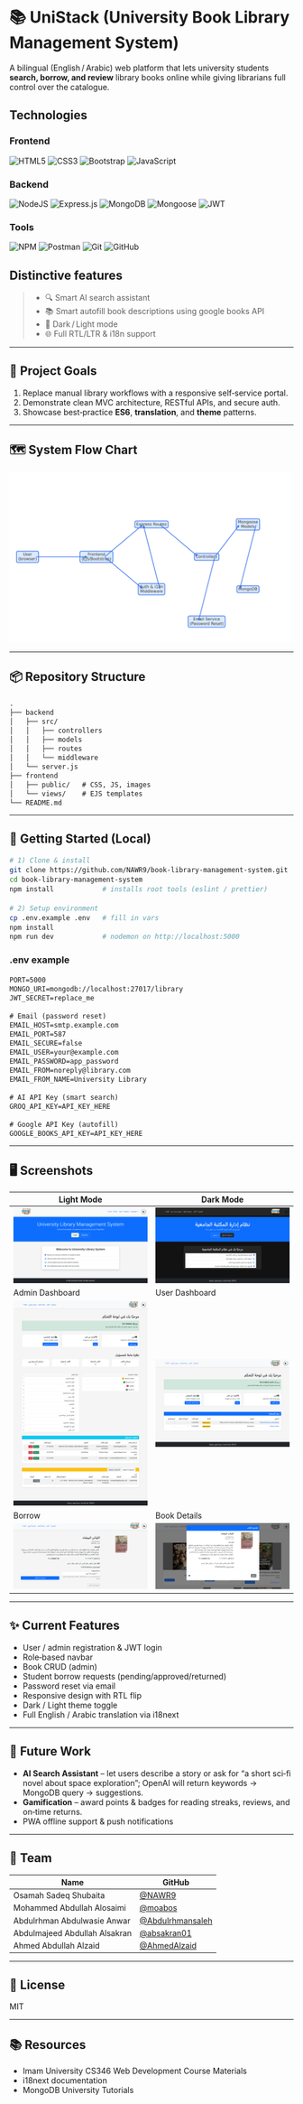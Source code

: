 ﻿# 📚 UniStack (University Book Library Management System)

A bilingual (English / Arabic) web platform that lets university students **search, borrow, and review** library books online while giving librarians full control over the catalogue.

## Technologies

### Frontend

![HTML5](https://img.shields.io/badge/html5-%23E34F26.svg?style=for-the-badge&logo=html5&logoColor=white)
![CSS3](https://img.shields.io/badge/css3-%231572B6.svg?style=for-the-badge&logo=css3&logoColor=white)
![Bootstrap](https://img.shields.io/badge/bootstrap-%23563D7C.svg?style=for-the-badge&logo=bootstrap&logoColor=white)
![JavaScript](https://img.shields.io/badge/javascript-%23323330.svg?style=for-the-badge&logo=javascript&logoColor=%23F7DF1E)

### Backend

![NodeJS](https://img.shields.io/badge/node.js-6DA55F?style=for-the-badge&logo=node.js&logoColor=white)
![Express.js](https://img.shields.io/badge/express.js-%23404d59.svg?style=for-the-badge&logo=express&logoColor=%2361DAFB)
![MongoDB](https://img.shields.io/badge/mongodb-%234ea94b.svg?style=for-the-badge&logo=mongodb&logoColor=white)
![Mongoose](https://img.shields.io/badge/mongoose-%2300f.svg?style=for-the-badge&logo=mongoose&logoColor=white)
![JWT](https://img.shields.io/badge/JWT-black?style=for-the-badge&logo=JSON%20web%20tokens)

### Tools

![NPM](https://img.shields.io/badge/NPM-%23CB3837.svg?style=for-the-badge&logo=npm&logoColor=white)
![Postman](https://img.shields.io/badge/Postman-FF6C37?style=for-the-badge&logo=postman&logoColor=white)
![Git](https://img.shields.io/badge/git-%23F05033.svg?style=for-the-badge&logo=git&logoColor=white)
![GitHub](https://img.shields.io/badge/github-%23121011.svg?style=for-the-badge&logo=github&logoColor=white)

## Distinctive features

> - 🔍 Smart AI search assistant
> - 📚 Smart autofill book descriptions using google books API
> - 🌙 Dark / Light mode
> - 🌐 Full RTL/LTR & i18n support

---

## 🎯 Project Goals

1. Replace manual library workflows with a responsive self‑service portal.
2. Demonstrate clean MVC architecture, RESTful APIs, and secure auth.
3. Showcase best‑practice **ES6**, **translation**, and **theme** patterns.

---

## 🗺️ System Flow Chart

![Flow Chart](docs/flowchart/unistack_flow_chart.png) <!-- Replace with your own image or link -->

---

## 📦 Repository Structure

```
.
├── backend
│   ├── src/
│   │   ├── controllers
│   │   ├── models
│   │   ├── routes
│   │   └── middleware
│   └── server.js
├── frontend
│   ├── public/   # CSS, JS, images
│   └── views/    # EJS templates
└── README.md
```

---

## 🚀 Getting Started (Local)

```bash
# 1) Clone & install
git clone https://github.com/NAWR9/book-library-management-system.git
cd book-library-management-system
npm install            # installs root tools (eslint / prettier)

# 2) Setup environment
cp .env.example .env   # fill in vars
npm install
npm run dev            # nodemon on http://localhost:5000

```

### .env example

```env
PORT=5000
MONGO_URI=mongodb://localhost:27017/library
JWT_SECRET=replace_me

# Email (password reset)
EMAIL_HOST=smtp.example.com
EMAIL_PORT=587
EMAIL_SECURE=false
EMAIL_USER=your@example.com
EMAIL_PASSWORD=app_password
EMAIL_FROM=noreply@library.com
EMAIL_FROM_NAME=University Library

# AI API Key (smart search)
GROQ_API_KEY=API_KEY_HERE

# Google API Key (autofill)
GOOGLE_BOOKS_API_KEY=API_KEY_HERE

```

---

## 🖥️ Screenshots

| Light Mode                                          | Dark Mode                                          |
| --------------------------------------------------- | -------------------------------------------------- |
| ![Light](docs/screenshots/unistack_1.png)           | ![Dark](docs/screenshots/unistack_2.png)           |
| Admin Dashboard                                     | User Dashboard                                     |
| ![Admin Dashboard](docs/screenshots/unistack_3.png) | ![User Dashboard](docs/screenshots/unistack_4.png) |
| Borrow                                              | Book Details                                       |
| ![Borrow](docs/screenshots/unistack_6.png)          | ![Book Details](docs/screenshots/unistack_5.png)   |

---

## ✨ Current Features

- User / admin registration & JWT login
- Role‑based navbar
- Book CRUD (admin)
- Student borrow requests (pending/approved/returned)
- Password reset via email
- Responsive design with RTL flip
- Dark / Light theme toggle
- Full English / Arabic translation via i18next

---

## 🔮 Future Work

- **AI Search Assistant** – let users describe a story or ask for “a short sci‑fi novel about space exploration”; OpenAI will return keywords → MongoDB query → suggestions.
- **Gamification** – award points & badges for reading streaks, reviews, and on‑time returns.
- PWA offline support & push notifications

---

## 👥 Team

| Name                          | GitHub                                                 |
| ----------------------------- | ------------------------------------------------------ |
| Osamah Sadeq Shubaita         | [@NAWR9](https://github.com/NAWR9)                     |
| Mohammed Abdullah Alosaimi    | [@moabos](https://github.com/moabos)                   |
| Abdulrhman Abdulwasie Anwar   | [@Abdulrhmansaleh](https://github.com/Abdulrhmansaleh) |
| Abdulmajeed Abdullah Alsakran | [@absakran01](https://github.com/absakran01)           |
| Ahmed Abdullah Alzaid         | [@AhmedAlzaid](https://github.com/AhmedAlzaid)         |

---

## 📝 License

MIT

---

## 📚 Resources

- Imam University CS346 Web Development Course Materials
- i18next documentation
- MongoDB University Tutorials
